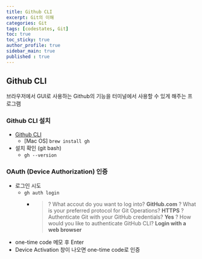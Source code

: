 ```yaml
---
title: Github CLI
excerpt: Git의 이해
categories: Git
tags: [codestates, Git]
toc: true
toc_sticky: true
author_profile: true
sidebar_main: true
published : true
---
```

## Github CLI
브라우저에서 GUI로 사용하는 Github의 기능을 터미널에서 사용할 수 있게 해주는 프로그램

### Github CLI 설치
- [Github CLI](https://cli.github.com)
  - [Mac OS] ```brew install gh```
- 설치 확인 (git bash)
  - ```gh --version```

### OAuth (Device Authorization) 인증 
- 로그인 시도
  - ```gh auth login```
    -  > ? What accout do you want to log into? __GitHub.com__
       > ? What is your preferred protocol for Git Operations? __HTTPS__
       > ? Authenticate Git with your GitHub credentials? __Yes__
       > ? How would you like to authenticate GitHub CLI? __Login with a web browser__
- one-time code 메모 후 Enter
- Device Activation 창이 나오면 one-time code로 인증